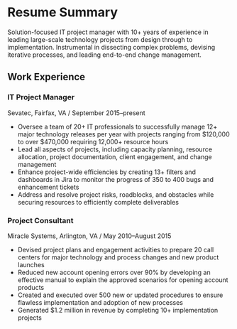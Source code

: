 # Resume Summary

Solution-focused IT project manager with 10+ years of experience in leading large-scale technology projects from design through to implementation. Instrumental in dissecting complex problems, devising iterative processes, and leading end-to-end change management.

## Work Experience

### IT Project Manager
Sevatec, Fairfax, VA / September 2015–present

* Oversee a team of 20+ IT professionals to successfully manage 12+ major technology releases per year with projects ranging from $120,000 to over $470,000 requiring 12,000+ resource hours
* Lead all aspects of projects, including capacity planning, resource allocation, project documentation, client engagement, and change management
* Enhance project-wide efficiencies by creating 13+ filters and dashboards in Jira to monitor the progress of 350 to 400 bugs and enhancement tickets
* Address and resolve project risks, roadblocks, and obstacles while securing resources to efficiently complete deliverables

### Project Consultant
Miracle Systems, Arlington, VA / May 2010–August 2015

* Devised project plans and engagement activities to prepare 20 call centers for major technology and process changes and new product launches
* Reduced new account opening errors over 90% by developing an effective manual to explain the approved scenarios for opening account products
* Created and executed over 500 new or updated procedures to ensure flawless implementation and adoption of new processes
* Generated $1.2 million in revenue by completing 10+ implementation projects